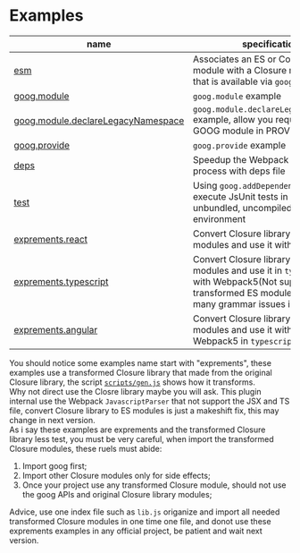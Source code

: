 # Examples

| name | specification |
| --- | --- |
| [esm](./esm/README.md) | Associates an ES or CommonJS module with a Closure module ID so that is available via `goog.require`. |
| [goog.module](./goog.module/README.md) | `goog.module` example |
| [goog.module.declareLegacyNamespace](./goog.module.declareLegacyNamespace/README.md) | `goog.module.declareLegacyNamespace` example, allow you require a leagcy GOOG module in PROVIDE module |
| [goog.provide](./goog.provide/README.md) | `goog.provide` example |
| [deps](./deps/README.md) | Speedup the Webpack building process with deps file |
| [test](./test/README.md) | Using `goog.addDependency` load and execute JsUnit tests in an unbundled, uncompiled browser environment |
| [exprements.react](./exprements.react//README.md) | Convert Closure library to ES modules and use it with `react` |
| [exprements.typescript](./exprements.typescript/README.md) | Convert Closure library to ES modules and use it in `typescript` with Webpack5(Not support `tsc`, the transformed ES modules seems has many grammar issues in `typescript`) |
| [exprements.angular](./exprements.angular/README.md) | Convert Closure library to ES modules and use it with `Angular` and Webpack5 in `typescript` |

You should notice some examples name start with "exprements", these examples use a transformed Closure library that made from the original Closure library, the script [`scripts/gen.js`](./exprements.react/scripts/gen.js) shows how it transforms.  
Why not direct use the Closre library maybe you will ask. This plugin internal use the Webpack `JavascriptParser` that not support the JSX and TS file, convert Closure library to ES modules is just a makeshift fix, this may change in next version.  
As i say these examples are exprements and the transformed Closure library less test, you must be very careful, when import the transformed Closure modules, these ruels must abide:  
  1. Import goog first;  
  2. Import other Closure modules only for side effects;  
  3. Once your project use any transformed Closure module, should not use the goog APIs and original Closure library modules;   

Advice, use one index file such as `lib.js` origanize and import all needed transformed Closure modules in one time one file, and donot use these exprements examples in any official project, be patient and wait next version.  